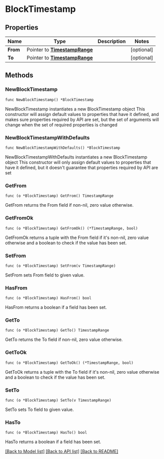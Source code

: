 # BlockTimestamp

## Properties

Name | Type | Description | Notes
------------ | ------------- | ------------- | -------------
**From** | Pointer to [**TimestampRange**](TimestampRange.md) |  | [optional] 
**To** | Pointer to [**TimestampRange**](TimestampRange.md) |  | [optional] 

## Methods

### NewBlockTimestamp

`func NewBlockTimestamp() *BlockTimestamp`

NewBlockTimestamp instantiates a new BlockTimestamp object
This constructor will assign default values to properties that have it defined,
and makes sure properties required by API are set, but the set of arguments
will change when the set of required properties is changed

### NewBlockTimestampWithDefaults

`func NewBlockTimestampWithDefaults() *BlockTimestamp`

NewBlockTimestampWithDefaults instantiates a new BlockTimestamp object
This constructor will only assign default values to properties that have it defined,
but it doesn't guarantee that properties required by API are set

### GetFrom

`func (o *BlockTimestamp) GetFrom() TimestampRange`

GetFrom returns the From field if non-nil, zero value otherwise.

### GetFromOk

`func (o *BlockTimestamp) GetFromOk() (*TimestampRange, bool)`

GetFromOk returns a tuple with the From field if it's non-nil, zero value otherwise
and a boolean to check if the value has been set.

### SetFrom

`func (o *BlockTimestamp) SetFrom(v TimestampRange)`

SetFrom sets From field to given value.

### HasFrom

`func (o *BlockTimestamp) HasFrom() bool`

HasFrom returns a boolean if a field has been set.

### GetTo

`func (o *BlockTimestamp) GetTo() TimestampRange`

GetTo returns the To field if non-nil, zero value otherwise.

### GetToOk

`func (o *BlockTimestamp) GetToOk() (*TimestampRange, bool)`

GetToOk returns a tuple with the To field if it's non-nil, zero value otherwise
and a boolean to check if the value has been set.

### SetTo

`func (o *BlockTimestamp) SetTo(v TimestampRange)`

SetTo sets To field to given value.

### HasTo

`func (o *BlockTimestamp) HasTo() bool`

HasTo returns a boolean if a field has been set.


[[Back to Model list]](../README.md#documentation-for-models) [[Back to API list]](../README.md#documentation-for-api-endpoints) [[Back to README]](../README.md)


